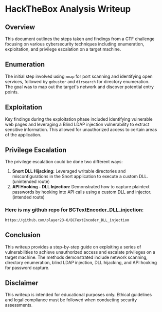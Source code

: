 # HackTheBox Analysis Writeup

## Overview

This document outlines the steps taken and findings from a CTF challenge focusing on various cybersecurity techniques including enumeration, exploitation, and privilege escalation on a target machine.

## Enumeration

The initial step involved using `nmap` for port scanning and identifying open services, followed by `gobuster` and `dirsearch` for directory enumeration. The goal was to map out the target's network and discover potential entry points.

## Exploitation

Key findings during the exploitation phase included identifying vulnerable web pages and leveraging a Blind LDAP injection vulnerability to extract sensitive information. This allowed for unauthorized access to certain areas of the application.

## Privilege Escalation

The privilege escalation could be done two different ways:

1. **Snort DLL Hijacking:** Leveraged writable directories and misconfigurations in the Snort application to execute a custom DLL. (unintended route)
2. **API Hooking - DLL Injection:** Demonstrated how to capture plaintext passwords by hooking into API calls using a custom DLL and injector. (intended route)


### Here is my github repo for BCTextEncoder_DLL_injection:
    https://github.com/player23-0/BCTextEncoder_DLL_injection

## Conclusion

This writeup provides a step-by-step guide on exploiting a series of vulnerabilities to achieve unauthorized access and escalate privileges on a target machine. The methods demonstrated include network scanning, directory enumeration, blind LDAP injection, DLL hijacking, and API hooking for password capture.

## Disclaimer

This writeup is intended for educational purposes only. Ethical guidelines and legal compliance must be followed when conducting security assessments.

